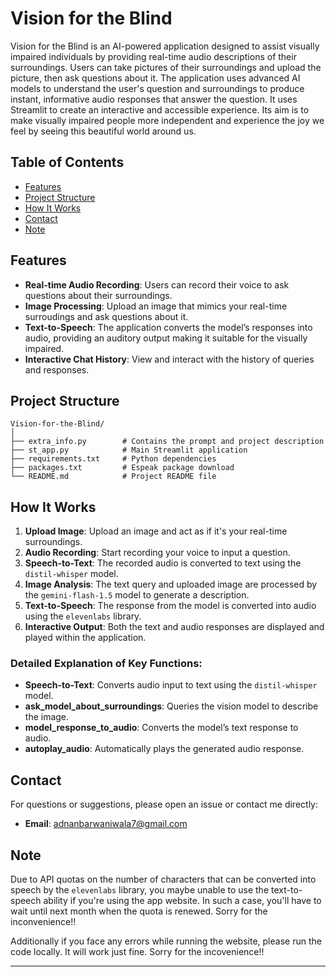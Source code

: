 # Vision for the Blind
Vision for the Blind is an AI-powered application designed to assist visually impaired individuals by providing real-time audio descriptions of their surroundings. Users can take pictures of their surroundings and upload the picture, then ask questions about it. The application uses advanced AI models to understand the user's question and surroundings to produce instant, informative audio responses that answer the question. It uses Streamlit to create an interactive and accessible experience. Its aim is to make visually impaired people more independent and experience the joy we feel by seeing this beautiful world around us.

## Table of Contents

- [Features](#Features)
- [Project Structure](#Project-Structure)
- [How It Works](#How-It-Works)
- [Contact](#Contact)
- [Note](#Note)

## Features

- **Real-time Audio Recording**: Users can record their voice to ask questions about their surroundings.
- **Image Processing**: Upload an image that mimics your real-time surroudings and ask questions about it.
- **Text-to-Speech**: The application converts the model’s responses into audio, providing an auditory output making it suitable for the visually impaired.
- **Interactive Chat History**: View and interact with the history of queries and responses.

## Project Structure

```
Vision-for-the-Blind/
│
├── extra_info.py        # Contains the prompt and project description
├── st_app.py            # Main Streamlit application
├── requirements.txt     # Python dependencies
├── packages.txt         # Espeak package download
└── README.md            # Project README file
```

## How It Works

1. **Upload Image**: Upload an image and act as if it's your real-time surroundings.
2. **Audio Recording**: Start recording your voice to input a question.
3. **Speech-to-Text**: The recorded audio is converted to text using the `distil-whisper` model.
4. **Image Analysis**: The text query and uploaded image are processed by the `gemini-flash-1.5` model to generate a description.
5. **Text-to-Speech**: The response from the model is converted into audio using the `elevenlabs` library.
6. **Interactive Output**: Both the text and audio responses are displayed and played within the application.

### Detailed Explanation of Key Functions:

- **Speech-to-Text**: Converts audio input to text using the `distil-whisper` model.
- **ask_model_about_surroundings**: Queries the vision model to describe the image.
- **model_response_to_audio**: Converts the model’s text response to audio.
- **autoplay_audio**: Automatically plays the generated audio response.

## Contact

For questions or suggestions, please open an issue or contact me directly:

- **Email**: adnanbarwaniwala7@gmail.com

## Note

Due to API quotas on the number of characters that can be converted into speech by the `elevenlabs` library, you maybe unable to use the text-to-speech ability if you're using the app website. In such a case, you'll have to wait until next month when the quota is renewed. Sorry for the inconvenience!!

Additionally if you face any errors while running the website, please run the code locally. It will work just fine. Sorry for the incovenience!!

---
